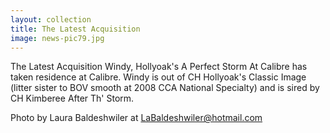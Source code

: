 ```yaml
---
layout: collection
title: The Latest Acquisition
image: news-pic79.jpg
---
```

The Latest Acquisition
 Windy, Hollyoak's A Perfect Storm At Calibre has taken residence at Calibre. Windy is out of CH Hollyoak's Classic Image (litter sister to BOV smooth at 2008 CCA National Specialty) and is sired by CH Kimberee After Th' Storm.
 
 
 
 Photo by Laura Baldeshwiler at LaBaldeshwiler@hotmail.com
